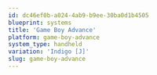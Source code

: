 ```yaml
---
id: dc46ef0b-a024-4ab9-b9ee-30ba0d1b4505
blueprint: systems
title: 'Game Boy Advance'
platform: game-boy-advance
system_type: handheld
variation: 'Indigo [J]'
slug: game-boy-advance
---
```

